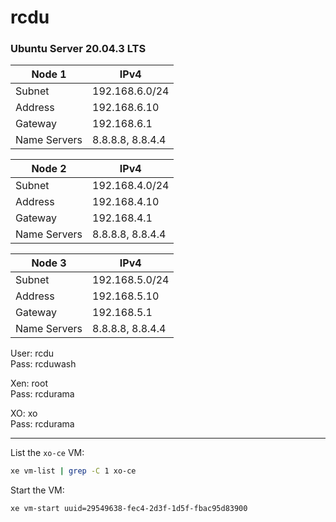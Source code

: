 # rcdu

### Ubuntu Server 20.04.3 LTS

Node 1 | IPv4
---|---
Subnet | 192.168.6.0/24
Address | 192.168.6.10
Gateway | 192.168.6.1
Name Servers | 8.8.8.8, 8.8.4.4

Node 2 | IPv4
---|---
Subnet | 192.168.4.0/24
Address | 192.168.4.10
Gateway | 192.168.4.1
Name Servers | 8.8.8.8, 8.8.4.4

Node 3 | IPv4
---|---
Subnet | 192.168.5.0/24
Address | 192.168.5.10
Gateway | 192.168.5.1
Name Servers | 8.8.8.8, 8.8.4.4


User: rcdu \
Pass: rcduwash

Xen: root \
Pass: rcdurama

XO: xo \
Pass: rcdurama

---

List the `xo-ce` VM:
```bash
xe vm-list | grep -C 1 xo-ce
```

Start the VM:
```bash
xe vm-start uuid=29549638-fec4-2d3f-1d5f-fbac95d83900
```
